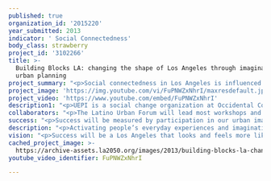 ```yaml
---
published: true
organization_id: '2015220'
year_submitted: 2013
indicator: ' Social Connectedness'
body_class: strawberry
project_id: '3102266'
title: >-
  Building Blocks LA: changing the shape of Los Angeles through imaginative
  urban planning
project_summary: "<p>Social connectedness in Los Angeles is influenced by the city’s built environment and how Angelenos come together to shape the city. To tap into the imagination of Angelenos for a more inclusive and connected city, an art-planning-policy collaboration will hold 40 workshops throughout LA to allow diverse groups of residents to share ideas, bond and inspire each other by building physical models of how they want the city to look in coming decades. The project team will translate these creative models of LA into policy ideas to influence the comprehensive revision of the city’s zoning code that starts this year.</p>\r\n<p>Zoning regulates how the hundreds of thousands of buildings and pieces of land that form Los Angeles can be used. By controlling physical places, zoning has sometimes kept less powerful socioeconomic or ethnic groups “in their place” at the margins of society. And, by favoring cars and private backyards over high quality public space, it has reduced the types of social interactions that build community. In a diverse city, we cannot afford to exclude some residents from amenities and opportunities or to wall people off from their neighbors. </p>\r\n<p>The City of Los Angeles recently authorized a Comprehensive Zoning Revision to start in 2013. The last time that L.A. conducted a comprehensive update of its zoning rules was 1946. This upcoming revision process is therefore a ‘once in a lifetime’ opportunity to change the DNA of land use in the City and shape Los Angeles as a more inclusive, equitable, and sustainable place.</p>\r\n<p>The Urban & Environmental Policy Institute and project partners Latino Urban Forum excel in convening people and organizations to envision and advocate for more just and livable places and policies.  <p>Everyone can be an urban planner because we all live in the city and have ideas to improve it. The workshops tap into people’s emotions and creativity by making planning visual, tactile, and playful. Language, age, income, education, and planning knowledge do not raise barriers because the medium creates an equal playing field.</p>\r\n<p>Participants assemble a medley of recycled, vibrant materials into three-dimensional models of their ideal city, neighborhood street, public space, or building. By building with non-descript, found objects, participants are forced to be creative. Green yarn becomes parks, blue poker chips a river or ocean, and hair rollers are stood up for apartments or laid on their side for transit lines.</p>\r\n<p>After building for twenty minutes, workshop participants have one minute to explain their model, and the vision behind it, to the group. As each person explains their model, project staff document the models and descriptions by taking notes, pictures and video.</p>\r\n<p>After participants have completed and shared their individual models, they are asked to work together & create one group (or several small groups) model synthesizing all their visions. During this phase of the exercise, participants realize that they must draw from everyone’s vision. When done, groups share explain their joint models.</p>\r\n<p>The project team will review images, notes and audio/visual records and ‘tag’ participants’ models and ideas to create a database of how residents want land use in LA to look and function in the future. We will write a report based on the workshop results and research into best practices, translating the models, explanations and tags into policy recommendations for the city’s zoning update. The report will focus on recommendations to make the city more inclusive and connected. For example. If participants build models and share visions highlighting the need for more diverse and affordable forms of housing, the report will highlight ways that zoning can increase the housing supply and raise funds for affordable housing.</p>\r\n<p>The report will be shared with workshop participants, with community organizations and spaces that helped host workshops, and with city planners and policy makers who will shape and vote on new zoning rules.</p>\r\n<p>Our project will advance social connectedness in several ways. First, the workshops will provide hands-on evidence to hundreds of Angelinos that, even if they are not trained as urban planners, they have a personal vision of what kind of city they want LA to become. This experience in creative city building will hopefully inspire more residents to get involved in planning discussions. Second, the workshops require collaboration with other participants, leading to shared envisioning of the future shape of the city. Third, by letting people build a model of their ideal urban form for LA, the process inspires a hopeful and positive outlook to changes in the built environment that is often lacking in the politics of land use.</p>\r\n<p>Finally, translating the visions of hundreds of models of a more inclusive and connected city will provide a rich set of policy ideas to influence the zoning reform process.</p>"
project_image: 'https://img.youtube.com/vi/FuPNWZxNhrI/maxresdefault.jpg'
project_video: 'https://www.youtube.com/embed/FuPNWZxNhrI'
description1: "<p>UEPI is a social change organization at Occidental College that connects ideas and actions to create a more just, livable and green society. We focus on partnerships, research and policy advocacy in four areas: built-environment, food, globalization, and transportation.\r\nOur accomplishments include:</p> \r\n\r\n<p>•\tOrganizing the Progressive Los Angeles Network between 1998 – 2002 to develop a shared agenda between environmental, labor, housing, transportation and other advocates and progressive academics to influence city policy.</p> \r\n<p>•\tDeveloping a farm-to-school model starting in 1997 to expand markets for local farmers and improve nutrition at k-12 schools. Farm to School has grown into a national movement and UEPI has developed a farm-to-preschool approach to reach younger children.</p> \r\n<p>•\tOrganizing Arroyofest in 2003, the Los Angeles Bike Summit in 2009 and the Los Angeles Street Summit in 2010 to inspire greater collaborations among street advocates. </p> \r\n<p>•\tOrganizing students and parents in LAUSD around nutrition issues to help create and advocate for passage of the Soda Ban, Healthy Snacks Motions and Obesity Prevention Motion. </p> \r\n<p>•\tAssisting community partners in developing policy agenda to reduce pollution from ports, rail, trucking and warehouses.</p> \r\n<p>•\tHelping develop a proposal to legalize sidewalk food vending in Los Angeles</p> "
collaborators: "<p>The Latino Urban Forum will lead most workshops and train other project staff to lead additional workshops.  Latino Urban Forum founder James Rojas has developed a successful imaginative urban planning process and has led numerous workshops in Los Angeles and around the world. </p>\r\n\r\n<p>Workshops will be organized in collaboration with schools, universities, community organizations, senior centers, museums, art galleries, meet up groups, affordable housing developers, urban interventions, and other organizations interested in the future of Los Angeles. </p>"
success: "<p>Success will be measured by participation in our urban imagination workshops; by participants’ increased engagement on planning and policy issues; and by the project’s ability to influence on the zoning revision process. To quantify participation, we will count the number of people who take part in our workshop, where in the city they live, and their gender, age, and ethnic backgrounds. </p>\r\n\r\n<p>We will alert participants to upcoming public meetings of the zoning revision process and ask those who attend as their first time at a planning session to let us know, allowing the project to determine whether our workshops inspire increased engagement with urban planning. </p>\r\n\r\n<p>Project partners will inject ideas derived from the urban imagination workshops into the zoning revision process and track to what extent the key recommendations are being incorporated in drafts and final versions of the new zoning code. We will also quantify mentions of our project report in the traditional and social media.</p>"
description: "<p>Activating people’s everyday experiences and imaginations to promote zoning reform is a chance to promote land uses that reflect the reality and aspirations of contemporary Los Angeles. LA is a place with a diverse population, an expanding transit system, a need for more affordable housing, and young people who value urban energy and living. Los Angeles has been held back by suburban-oriented land use rules that promoted driving and separated people and places. Better zoning and land use can weave neighborhoods together and help us become a city with more connected, equitable and healthy communities; more diverse and affordable forms of housing; more sustainable infrastructure; and more vibrant and creative places and economic activity.</p>\r\n\r\n<p>Some zoning rules have had the effect of preventing lower income individuals and members of minority ethnic groups from living in places with more amenities, more economic opportunities and better schools. By excluding some social groups from the mainstream, land use rules contributed to clustering of poverty, unemployment and other challenges that have harmed communities for generations. </p>\r\n\r\n<p>They also keep the city divided by race and class. The Los Angeles Metropolitan region is as economically unequal as the Dominican Republic and residential segregation by income has increased in Los Angeles over the past 30 years.  </p>\r\n\r\n<p>Zoning rules make it difficult for informal dwellings and informal economic activities such as street vending to be legally integrated into the mainstream of society. Zoning for cars through minimum parking along with zoning that separates residences from jobs and businesses has made it more difficult for people to walk as part of their daily lives, reducing social interactions and use of public space.</p>\r\n\r\n<p>Improved zoning rules inspired by residents’ visions and models of a transformed city and research into best practices can help Los Angeles reach its potential. Better land use rules can:</p>\r\n<p>•\tMake streets and other public spaces into better places for socializing, strolling and civic engagement. </p>\r\n<p>•\tReduce driving, air pollution and greenhouse gas emissions</p>\r\n<p>•\tLegalize more diverse (and more affordable) types of housing in more places </p>\r\n<p>•\tLearn from and legalize culturally diverse uses of the city\r\n<p>•\tDevelop local food sources</p>\r\n<p>•\tAllow more experimentation with different ways of living and connecting in LA  </p>"
vision: "<p>Success will be a Los Angeles that looks and feels more like the imaginative models that our workshop participants build. While we cannot know before hand exactly what kinds of future Los Angeles that residents will envision and create, we can predict based on some common themes and values from past workshops.</p> \r\n\r\n<p>LA 2050 will make space for people rather than for cars. When people build their ideal city, they often make sue to include more bike lanes/paths and transit and parks and plazas. They rarely pave their model with freeways and more parking than has ever been created in the history of the world (which Los Angeles was long known for). Los Angeles in 2050 will remove much of the parking that scars our landscape and will use some of that space for places where people can meet and interact. Humans are social animals, and the main attraction for people to be out in public spaces is other people. </p> \r\n\r\n<p>LA2050 will connect people and places rather than divide. People don’t put gated communities or monotonous, unwalkable neighborhoods in their ideal Los Angeles. They place cool things close together and link up different parts of the city with paths, complete streets, greenbelts. Los Angeles in 2050 will have mixed-use zoning interwoven with open space. Diverse types of housing have reduced residential segregation. </p> \r\n\r\n<p>LA2050 will respect Los Angeles’ iconic features but also allow residents to innovate and reshape the city. Past workshop participants highlighted and strengthened parts of LA that they love- like the beaches or Griffith Park or street food or the Los Angeles River. But they sometimes create new types of urban forms and activities. LA2050 will allow us a stronger stake in its future, welcoming new ideas from young people, new immigrants and long time residents, creative professionals and ordinary Angelenos with ideas inspired by everyday urban experiences. Land use rules will be less rigid so that we can experiment and shape our homes, neighborhoods and city to reflect our hopes and desires. </p> "
cached_project_image: >-
  https://archive-assets.la2050.org/images/2013/building-blocks-la-changing-the-shape-of-los-angeles-through-imaginative-urban-planning/img.youtube.com/vi/FuPNWZxNhrI/maxresdefault.jpg
youtube_video_identifier: FuPNWZxNhrI

---
```

